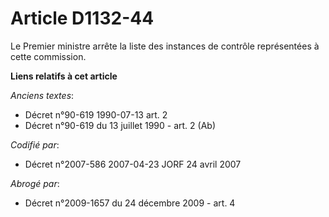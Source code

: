 # Article D1132-44

Le Premier ministre arrête la liste des instances de contrôle représentées à cette commission.

**Liens relatifs à cet article**

_Anciens textes_:

  - Décret n°90-619 1990-07-13 art. 2
  - Décret n°90-619 du 13 juillet 1990 - art. 2 (Ab)

_Codifié par_:

  - Décret n°2007-586 2007-04-23 JORF 24 avril 2007

_Abrogé par_:

  - Décret n°2009-1657 du 24 décembre 2009 - art. 4
